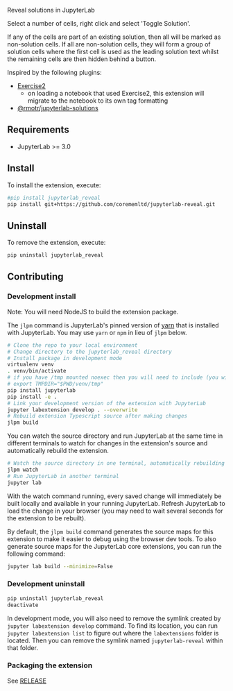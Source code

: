 Reveal solutions in JupyterLab

Select a number of cells, right click and select 'Toggle Solution'.

If any of the cells are part of an existing solution, then all will be marked as non-solution cells. If all are non-solution cells, they will form a group of solution cells where the first cell is used as the leading solution text whilst the remaining cells are then hidden behind a button.

Inspired by the following plugins:

 * [Exercise2](https://jupyter-contrib-nbextensions.readthedocs.io/en/latest/nbextensions/exercise2/readme.html)
     * on loading a notebook that used Exercise2, this extension will migrate to the notebook to its own tag formatting
 * [@rmotr/jupyterlab-solutions](https://www.npmjs.com/package/@rmotr/jupyterlab-solutions)

## Requirements

- JupyterLab >= 3.0

## Install

To install the extension, execute:

```bash
#pip install jupyterlab_reveal
pip install git+https://github.com/corememltd/jupyterlab-reveal.git
```

## Uninstall

To remove the extension, execute:

```bash
pip uninstall jupyterlab_reveal
```

## Contributing

### Development install

Note: You will need NodeJS to build the extension package.

The `jlpm` command is JupyterLab's pinned version of
[yarn](https://yarnpkg.com/) that is installed with JupyterLab. You may use
`yarn` or `npm` in lieu of `jlpm` below.

```bash
# Clone the repo to your local environment
# Change directory to the jupyterlab_reveal directory
# Install package in development mode
virtualenv venv
. venv/bin/activate
# if you have /tmp mounted noexec then you will need to include (you will see an error about not being able to load an .so)
# export TMPDIR="$PWD/venv/tmp"
pip install jupyterlab
pip install -e .
# Link your development version of the extension with JupyterLab
jupyter labextension develop . --overwrite
# Rebuild extension Typescript source after making changes
jlpm build
```

You can watch the source directory and run JupyterLab at the same time in different terminals to watch for changes in the extension's source and automatically rebuild the extension.

```bash
# Watch the source directory in one terminal, automatically rebuilding when needed
jlpm watch
# Run JupyterLab in another terminal
jupyter lab
```

With the watch command running, every saved change will immediately be built locally and available in your running JupyterLab. Refresh JupyterLab to load the change in your browser (you may need to wait several seconds for the extension to be rebuilt).

By default, the `jlpm build` command generates the source maps for this extension to make it easier to debug using the browser dev tools. To also generate source maps for the JupyterLab core extensions, you can run the following command:

```bash
jupyter lab build --minimize=False
```

### Development uninstall

```bash
pip uninstall jupyterlab_reveal
deactivate
```

In development mode, you will also need to remove the symlink created by `jupyter labextension develop`
command. To find its location, you can run `jupyter labextension list` to figure out where the `labextensions`
folder is located. Then you can remove the symlink named `jupyterlab-reveal` within that folder.

### Packaging the extension

See [RELEASE](RELEASE.md)
